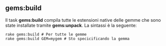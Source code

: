 ## gems:build

Il task **gems:build** compila tutte le estensioni native delle gemme che sono state installate tramite **gems:unpack**. La sintassi è la seguente:

	rake gems:build # Per tutte le gemme
	rake gems:build GEM=mygem # Sto specicificando la gemma
